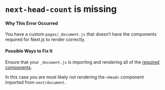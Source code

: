 `next-head-count` is missing
============================

#### Why This Error Occurred

You have a custom `pages/_document.js` that doesn’t have the components required for Next.js to render correctly.

#### Possible Ways to Fix It

Ensure that your `_document.js` is importing and rendering all of the [required components](https://nextjs.org/docs/advanced-features/custom-document).

In this case you are most likely not rendering the `<Head>` component imported from `next/document`.
